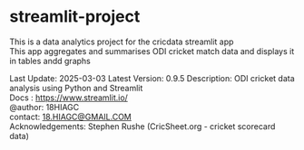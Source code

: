 # streamlit-project

This is a data analytics project for the cricdata streamlit app   
This app aggregates and summarises ODI cricket match data and displays
it in tables andd graphs
  
Last Update: 2025-03-03
Latest Version: 0.9.5
Description: ODI cricket data analysis using Python and Streamlit  
Docs : https://www.streamlit.io/  
@author: 18HIAGC  
contact: 18.HIAGC@GMAIL.COM  
Acknowledgements: Stephen Rushe (CricSheet.org - cricket scorecard data)  

